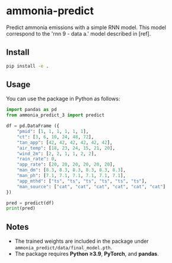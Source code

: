 # ammonia-predict

Predict ammonia emissions with a simple RNN model. This model correspond to the 'rnn 9 - data a.' model described in [ref].

## Install

```bash
pip install -e .
```


## Usage

You can use the package in Python as follows:

```python
import pandas as pd
from ammonia_predict_3 import predict

df = pd.DataFrame ({
    "pmid": [1, 1, 1, 1, 1, 1],
    "ct": [3, 6, 10, 24, 48, 72],
    "tan_app": [42, 42, 42, 42, 42, 42],
    "air_temp": [18, 23, 24, 15, 21, 20],
    "wind_2m": [2, 2, 1, 1, 2, 2],
    "rain_rate": 0,
    "app_rate": [20, 20, 20, 20, 20, 20],
    "man_dm": [8.3, 8.3, 8.3, 8.3, 8.3, 8.3],
    "man_ph": [7.1, 7.1, 7.1, 7.1, 7.1, 7.1],
    "app_mthd": ["ts", "ts", "ts", "ts", "ts", "ts"],
    "man_source": ["cat", "cat", "cat", "cat", "cat", "cat"]
})

pred = predict(df)
print(pred)
``` 


## Notes

- The trained weights are included in the package under `ammonia_predict/data/final_model.pth`.
- The package requires **Python ≥3.9**, **PyTorch**, and **pandas**.



